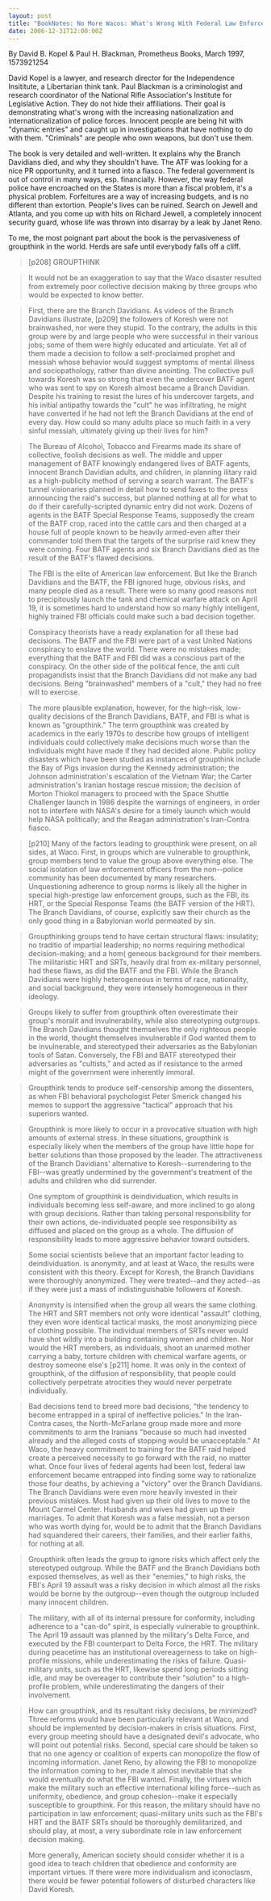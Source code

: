 ```yaml
---
layout: post
title: "BookNotes: No More Wacos: What's Wrong With Federal Law Enforcement and How to Fix It"
date: 2006-12-31T12:00:00Z
---
```

By David B. Kopel & Paul H. Blackman, Prometheus Books, March 1997, 1573921254

David Kopel is a lawyer, and research director for the Independence
Insititute, a Libertarian think tank.  Paul Blackman is a
criminologist and research coordinator of the National Rifle
Association's Institute for Legislative Action.  They do not hide
their affiliations.  Their goal is demonstrating what's wrong with the
increasing nationalization and internationalization of police forces.
Innocent people are being hit with "dynamic entries" and caught up in
investigations that have nothing to do with them.  "Criminals" are
people who own weapons, but don't use them.

The book is very detailed and well-written.  It explains why the
Branch Davidians died, and why they shouldn't have.  The ATF was
looking for a nice PR opportunity, and it turned into a fiasco.  The
federal government is out of control in many ways, esp. financially.
However, the way federal police have encroached on the States is more
than a fiscal problem, it's a physical problem. Forfeitures are a way of
increasing budgets, and is no different than extortion.  People's
lives can be ruined.  Search on Jewell and Atlanta, and you come up
with hits on Richard Jewell, a completely innocent security guard,
whose life was thrown into disarray by a leak by Janet Reno.

To me, the most poignant part about the book is the pervasiveness of
groupthink in the world.  Herds are safe until everybody falls off a
cliff.


> [p208] GROUPTHINK



> It would not be an exaggeration to say that the Waco disaster resulted
> from extremely poor collective decision making by three groups who would
> be expected to know better.



> First, there are the Branch Davidians. As videos of the Branch
> Davidians illustrate, [p209] the followers of Koresh were not
> brainwashed, nor were they stupid. To the contrary, the adults in this
> group were by and large people who were successful in their various
> jobs; some of them were highly educated and articulate. Yet all of
> them made a decision to follow a self-proclaimed prophet and messiah
> whose behavior would suggest symptoms of mental illness and
> sociopathology, rather than divine anointing. The collective pull
> towards Koresh was so strong that even the undercover BATF agent who
> was sent to spy on Koresh almost became a Branch Davidian. Despite his
> training to  resist the lures of his undercover targets, and his
> initial antipathy towards the "cult" he was infiltrating, he might
> have converted if he had not left the Branch Davidians at the end of
> every day. How could so many adults place so much faith in a very
> sinful messiah, ultimately giving up their lives for him?



> The Bureau of Alcohol, Tobacco and Firearms made its share of
> collective, foolish decisions as well. The middle and upper management
> of BATF knowingly endangered lives of BATF agents, innocent Branch
> Davidian adults, and children, in planning ilitary raid as a
> high-publicity method of serving a search warrant. The BATF's tunnel
> visionaries planned in detail how to send faxes to the press
> announcing the raid's success, but planned nothing at all for what to
> do if their carefully-scripted dynamic entry did not work. Dozens of
> agents in the BATF Special Response Teams, supposedly the cream of the
> BATF crop, raced into the cattle cars and then charged at a house full
> of people known to be heavily armed-even after their commander told
> them that the targets of the surprise raid knew they were coming. Four
> BATF agents and six Branch Davidians died as the result of the BATF's
> flawed decisions.



> The FBI is the elite of American law enforcement. But like the Branch
> Davidians and the BATF, the FBI ignored huge, obvious risks, and many
> people died as a result. There were so many good reasons not to
> precipitously launch the tank and chemical warfare attack on April 19,
> it is sometimes hard to understand how so many highly intelligent,
> highly trained FBI officials could make such a bad decision together.



> Conspiracy theorists have a ready explanation for all these bad
> decisions. The BATF and the FBI were part of a vast United Nations
> conspiracy to enslave the world.  There were no mistakes made;
> everything that the BATF and FBI did was a conscious part of the
> conspiracy. On the other side of the political fence, the anti cult
> propagandists insist that the Branch Davidians did not make any bad
> decisions. Being "brainwashed" members of a "cult," they had no free
> will to exercise.



> The more plausible explanation, however, for the high-risk,
> low-quality decisions of the Branch Davidians, BATF, and FBl is what
> is known as "groupthink." The term groupthink was created by academics
> in the early 1970s to describe how groups of intelligent individuals
> could collectively make decisions much worse than the individuals
> might have made if they had decided alone. Public policy disasters
> which have been studied as instances of groupthink include the Bay of
> Pigs invasion during the Kennedy administration; the Johnson
> administration's escalation of the Vietnam War; the Carter
> administration's Iranian hostage rescue mission; the decision of
> Morton Thiokol managers to proceed with the Space Shuttle Challenger
> launch in 1986 despite the warnings of engineers, in order not to
> interfere with NASA's desire for a timely launch which would help NASA
> politically; and the Reagan administration's Iran-Contra fiasco.



> [p210] Many of the factors leading to groupthink were present, on all
> sides, at Waco.  First, in groups which are vulnerable to groupthink,
> group members tend to value the group above everything else. The
> social isolation of law enforcement officers from the non--police
> community has been documented by many researchers. Unquestioning
> adherence to group norms is likely all the higher in special
> high-prestige law enforcement groups, such as the FBI, its HRT, or the
> Special Response Teams (the BATF version of the HRT). The Branch
> Davidians, of course, explicitly saw their church as the only good
> thing in a Babylonian world permeated by sin.



> Groupthinking groups tend to have certain structural flaws:
> insulatity; no traditio of impartial leadership; no norms requiring
> methodical decision-making; and a hom( geneous background for their
> members. The militaristic HRT and SRTs, heavily dral from ex-military
> personnel, had these flaws, as did the BATF and the FBI. While the
> Branch Davidians were highly heterogeneous in terms of race,
> nationality, and social background, they were intensely homogeneous in
> their ideology.



> Groups likely to suffer from groupthink often overestimate their
> group's moralit and invulnerability, while also stereotyping
> outgroups. The Branch Davidians thought themselves the only righteous
> people in the world, thought themselves invulnerable if God wanted
> them to be invulnerable, and stereotyped their adversaries as the
> Babylonian tools of Satan. Conversely, the FBI and BATF stereotyped
> their adversaries as "cultists," and acted as if resistance to the
> armed might of the government were inherently immoral.



> Groupthink tends to produce self-censorship among the dissenters, as
> when FBI behavioral psychologist Peter Smerick changed his memos to
> support the aggressive "tactical" approach that his superiors wanted.



> Groupthink is more likely to occur in a provocative situation with
> high amounts of external stress. In these situations, groupthink is
> especially likely when the members of the group have little hope for
> better solutions than those proposed by the leader. The attractiveness
> of the Branch Davidians' alternative to Koresh--surrendering to the
> FBI--was greatly undermined by the government's treatment of the
> adults and children who did surrender.



> One symptom of groupthink is deindividuation, which results in
> individuals becoming less self-aware, and more inclined to go along
> with group decisions. Rather than taking personal responsibility for
> their own actions, de-individuated people see responsibility as
> diffused and placed on the group as a whole. The diffusion of
> responsibility leads to more aggressive behavior toward outsiders.



> Some social scientists believe that an important factor leading to
> deindividuation. is anonymity, and at least at Waco, the results were
> consistent with this theory. Except for Koresh, the Branch Davidians
> were thoroughly anonymized. They were treated--and they acted--as if
> they were just a mass of indistinguishable followers of Koresh.



> Anonymity is intensified when the group all wears the same
> clothing. The HRT and SRT members not only wore identical "assault"
> clothing, they even wore identical tactical masks, the most
> anonymizing piece of clothing possible. The individual members of SRTs
> never would have shot wildly into a building containing women and
> children. Nor would the HRT members, as individuals, shoot an unarmed
> mother carrying a baby, torture children with chemical warfare agents,
> or destroy someone else's [p211] home.  It was only in the context of
> groupthink, of the diffusion of responsibility, that people could
> collectively perpetrate atrocities they would never perpetrate
> individually.



> Bad decisions tend to breed more bad decisions, "the tendency to
> become entrapped in a spiral of ineffective policies." In the
> Iran-Contra cases, the North-McFarlane group made more and more
> commitments to arm the Iranians "because so much had invested already
> and the alleged costs of stopping would be unacceptable." At Waco, the
> heavy commitment to training for the BATF raid helped create a
> perceived necessity to go forward with the raid, no matter what. Once
> four lives of federal agents had been lost, federal law enforcement
> became entrapped into finding some way to rationalize those four
> deaths, by achieving a "victory" over the Branch Davidians. The Branch
> Davidians were even more heavily invested in their previous
> mistakes. Most had given up their old lives to move to the Mount
> Carmel Center. Husbands and wives had given up their marriages. To
> admit that Koresh was a false messiah, not a person who was worth
> dying for, would be to admit that the Branch Davidians had squandered
> their careers, their families, and their earlier faiths, for nothing
> at all.



> Groupthink often leads the group to ignore risks which affect only the
> stereotyped outgroup. While the BATF and the Branch Davidians both
> exposed themselves, as well as their "enemies," to high risks, the
> FBI's April 19 assault was a risky decision in which almost all the
> risks would be borne by the outgroup--even though the outgroup
> included many innocent children.



> The military, with all of its internal pressure for conformity,
> including adherence to a "can-do" spirit, is especially vulnerable to
> groupthink. The April 19 assault was planned by the military's Delta
> Force, and executed by the FBI counterpart to Delta Force, the
> HRT. The military during peacetime has an institutional overeagerness
> to take on high-profile missions, while underestimating the risks of
> failure. Quasi-military units, such as the HRT, likewise spend long
> periods sitting idle, and may be overeager to contribute their
> "solution" to a high-profile problem, while underestimating the
> dangers of their involvement.



> How can groupthink, and its resultant risky decisions, be minimized?
> Three reforms would have been particularly relevant at Waco, and
> should be implemented by decision-makers in crisis situations. First,
> every group meeting should have a designated devil's advocate, who
> will point out potential risks. Second, special care should be taken
> so that no one agency or coalition of experts can monopolize the flow
> of incoming information. Janet Reno, by allowing the FBI to monopolize
> the information coming to her, made it almost inevitable that she
> would eventually do what the FBI wanted. Finally, the virtues which
> make the military such an effective international killing force--such
> as uniformity, obedience, and group cohesion--make it especially
> susceptible to groupthink. For this reason, the military should have
> no participation in law enforcement; quasi-military units such as the
> FBI's HRT and the BATF SRTs should be thoroughly demilitarized, and
> should play, at most, a very subordinate role in law enforcement
> decision making.



> More generally, American society should consider whether it is a good
> idea to teach children that obedience and conformity are important
> virtues. If there were more individualism and iconoclasm, there would
> be fewer potential followers of disturbed characters like David
> Koresh.
> 



